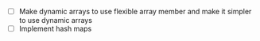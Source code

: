 - [ ] Make dynamic arrays to use flexible array member and make it simpler to use dynamic arrays
- [ ] Implement hash maps
